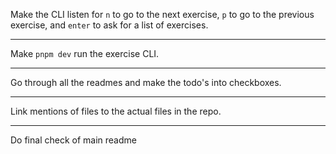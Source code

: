 Make the CLI listen for `n` to go to the next exercise, `p` to go to the previous exercise, and `enter` to ask for a list of exercises.

---

Make `pnpm dev` run the exercise CLI.

---

Go through all the readmes and make the todo's into checkboxes.

---

Link mentions of files to the actual files in the repo.

---

Do final check of main readme
